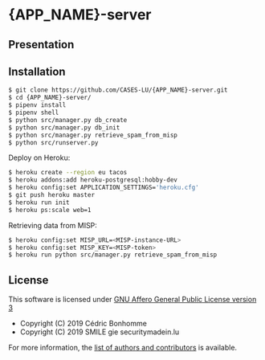 # {APP_NAME}-server

## Presentation


## Installation

```bash
$ git clone https://github.com/CASES-LU/{APP_NAME}-server.git
$ cd {APP_NAME}-server/
$ pipenv install
$ pipenv shell
$ python src/manager.py db_create
$ python src/manager.py db_init
$ python src/manager.py retrieve_spam_from_misp
$ python src/runserver.py
```

Deploy on Heroku:

```bash
$ heroku create --region eu tacos
$ heroku addons:add heroku-postgresql:hobby-dev
$ heroku config:set APPLICATION_SETTINGS='heroku.cfg'
$ git push heroku master
$ heroku run init
$ heroku ps:scale web=1
```

Retrieving data from MISP:

```bash
$ heroku config:set MISP_URL=<MISP-instance-URL>
$ heroku config:set MISP_KEY=<MISP-token>
$ heroku run python src/manager.py retrieve_spam_from_misp
```



## License

This software is licensed under
[GNU Affero General Public License version 3](https://www.gnu.org/licenses/agpl-3.0.html)


* Copyright (C) 2019 Cédric Bonhomme
* Copyright (C) 2019 SMILE gie securitymadein.lu

For more information, the [list of authors and contributors](AUTHORS.md) is
available.
